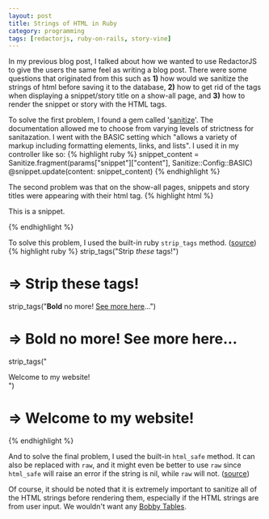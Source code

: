 ```yaml
---
layout: post
title: Strings of HTML in Ruby
category: programming
tags: [redactorjs, ruby-on-rails, story-vine]
---
```


In my previous blog post, I talked about how we wanted to use RedactorJS to give the users the same feel as writing a blog post. There were some questions that originated from this such as **1)** how would we sanitize the strings of html before saving it to the database, **2)** how to get rid of the tags when displaying a snippet/story title on a show-all page, and **3)** how to render the snippet or story with the HTML tags.

<!-- more -->

To solve the first problem, I found a gem called '[sanitize](https://github.com/rgrove/sanitize)'. The documentation allowed me to choose from varying levels of strictness for sanitazation. I went with the BASIC setting which "allows a variety of markup including formatting elements, links, and lists". I used it in my controller like so:
{% highlight ruby %}
  snippet_content = Sanitize.fragment(params["snippet"]["content"], Sanitize::Config::BASIC)
  @snippet.update(content: snippet_content)
{% endhighlight %}

The second problem was that on the show-all pages, snippets and story titles were appearing with their html tag.
{% highlight html %}
<p>This is a snippet.</p>
{% endhighlight %}

To solve this problem, I used the built-in ruby `strip_tags` method. ([source](http://api.rubyonrails.org/classes/ActionView/Helpers/SanitizeHelper.html))
{% highlight ruby %}
strip_tags("Strip <i>these</i> tags!")
# => Strip these tags!

strip_tags("<b>Bold</b> no more!  <a href='more.html'>See more here</a>...")
# => Bold no more!  See more here...

strip_tags("<div id='top-bar'>Welcome to my website!</div>")
# => Welcome to my website!
{% endhighlight %}

And to solve the final problem, I used the built-in `html_safe` method. It can also be replaced with `raw`, and it might even be better to use `raw` since `html_safe` will raise an error if the string is nil, while `raw` will not. ([source](http://api.rubyonrails.org/classes/ActionView/Helpers/OutputSafetyHelper.html#method-i-raw))

Of course, it should be noted that it is extremely important to sanitize all of the HTML strings before rendering them, especially if the HTML strings are from user input. We wouldn't want any [Bobby Tables](http://xkcd.com/327/).
